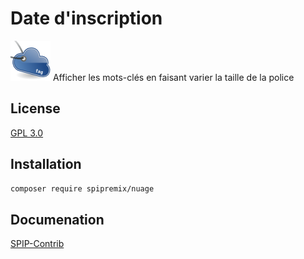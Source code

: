 # Date d'inscription

![Logo](images/nuage-64.png) Afficher les mots-clés en faisant varier la taille de la police

## License

[GPL 3.0](LICENSE)

## Installation

```bash
composer require spipremix/nuage
```

## Documenation

[SPIP-Contrib](https://contrib.spip.net/Nuage-de-mots-cles)
